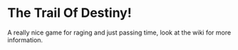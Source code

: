 # The Trail Of Destiny!
A really nice game for raging and just passing time, look at the wiki for more information.
